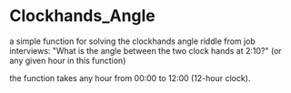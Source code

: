 # Clockhands_Angle
a simple function for solving the clockhands angle riddle from job interviews:
"What is the angle between the two clock hands at 2:10?" (or any given hour in this function)

the function takes any hour from 00:00 to 12:00 (12-hour clock).
